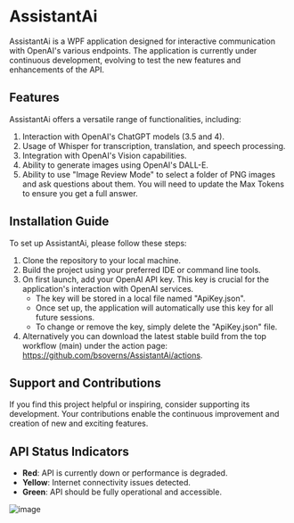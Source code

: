 # AssistantAi

AssistantAi is a WPF application designed for interactive communication with OpenAI's various endpoints. The application is currently under continuous development, evolving to test the new features and enhancements of the API.

## Features

AssistantAi offers a versatile range of functionalities, including:

1. Interaction with OpenAI's ChatGPT models (3.5 and 4).
2. Usage of Whisper for transcription, translation, and speech processing.
3. Integration with OpenAI's Vision capabilities.
4. Ability to generate images using OpenAI's DALL-E.
5. Ability to use "Image Review Mode" to select a folder of PNG images and ask questions about them.  You will need to update the Max Tokens to ensure you get a full answer.

## Installation Guide

To set up AssistantAi, please follow these steps:

1. Clone the repository to your local machine.
2. Build the project using your preferred IDE or command line tools.
3. On first launch, add your OpenAI API key. This key is crucial for the application's interaction with OpenAI services.
   - The key will be stored in a local file named "ApiKey.json".
   - Once set up, the application will automatically use this key for all future sessions.
   - To change or remove the key, simply delete the "ApiKey.json" file.
4. Alternatively you can download the latest stable build from the top workflow (main) under the action page: https://github.com/bsoverns/AssistantAi/actions.

## Support and Contributions

If you find this project helpful or inspiring, consider supporting its development. Your contributions enable the continuous improvement and creation of new and exciting features.

## API Status Indicators

- **Red**: API is currently down or performance is degraded.
- **Yellow**: Internet connectivity issues detected.
- **Green**: API should be fully operational and accessible.

![image](https://github.com/bsoverns/AssistantAi/assets/12473875/1167fe06-b54b-4db3-9fa8-f6077f5c1285)





